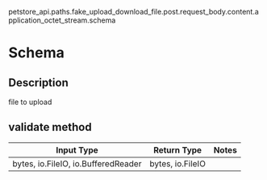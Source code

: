 petstore_api.paths.fake_upload_download_file.post.request_body.content.application_octet_stream.schema
# Schema

## Description
file to upload

## validate method
Input Type | Return Type | Notes
------------ | ------------- | -------------
bytes, io.FileIO, io.BufferedReader | bytes, io.FileIO |
